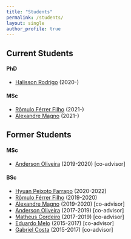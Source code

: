 ```yaml
---
title: "Students"
permalink: /students/
layout: single
author_profile: true
---
```


## Current Students

#### PhD

<ul>
  <li style="text-align:left"><a href="https://www.linkedin.com/in/halisson-rodrigo-7b803651/">Halisson Rodrigo</a> (2020-)</li>
</ul>

#### MSc

<ul>
  <li style="text-align:left"><a href="https://romulofff.github.io/">Rômulo Férrer Filho</a> (2021-)</li>
  <li style="text-align:left"><a href="https://www.linkedin.com/in/magnomont12">Alexandre Magno</a> (2021-)</li>
</ul>


## Former Students

#### MSc

<ul>
  <li style="text-align:left"><a href="https://www.linkedin.com/in/anderson-oliveira-b65099133/">Anderson Oliveira</a> (2019-2020) [co-advisor]</li>
</ul>
  
#### BSc

<ul>
  <li style="text-align:left"><a href="https://hyuan02.github.io/">Hyuan Peixoto Farrapo</a> (2020-2022)</li>
  <li style="text-align:left"><a href="https://romulofff.github.io/">Rômulo Férrer Filho</a> (2019-2020)</li>
  <li style="text-align:left"><a href="https://www.linkedin.com/in/magnomont12">Alexandre Magno</a> (2019-2020) [co-advisor]</li>
  <li style="text-align:left"><a href="https://www.linkedin.com/in/anderson-oliveira-b65099133/">Anderson Oliveira</a> (2017-2019) [co-advisor]</li>
  <li style="text-align:left"><a href="https://www.linkedin.com/in/matheus-cordeiro-453373ba/">Matheus Cordeiro</a> (2017-2019) [co-advisor]</li>
  <li style="text-align:left"><a href="https://www.linkedin.com/in/eduardo-melo-braga/">Eduardo Melo</a> (2015-2017) [co-advisor]</li>
  <li style="text-align:left"><a href="https://www.linkedin.com/in/gabriel-costa-b7a056125/">Gabriel Costa</a> (2015-2017) [co-advisor]</li>
</ul>
